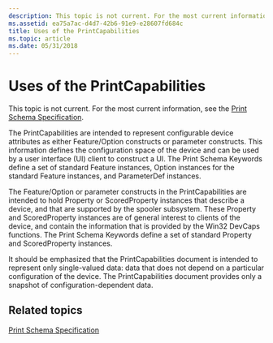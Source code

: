 ```yaml
---
description: This topic is not current. For the most current information, see the Print Schema Specification.
ms.assetid: ea75a7ac-d4d7-42b6-91e9-e28607fd684c
title: Uses of the PrintCapabilities
ms.topic: article
ms.date: 05/31/2018
---
```


# Uses of the PrintCapabilities

This topic is not current. For the most current information, see the [Print Schema Specification](https://download.microsoft.com/download/D/E/C/DECA6E6B-3E81-48E7-B7EF-6D92A547D03C/print-schema-spec-2-0.zip).

The PrintCapabilities are intended to represent configurable device attributes as either Feature/Option constructs or parameter constructs. This information defines the configuration space of the device and can be used by a user interface (UI) client to construct a UI. The Print Schema Keywords define a set of standard Feature instances, Option instances for the standard Feature instances, and ParameterDef instances.

The Feature/Option or parameter constructs in the PrintCapabilities are intended to hold Property or ScoredProperty instances that describe a device, and that are supported by the spooler subsystem. These Property and ScoredProperty instances are of general interest to clients of the device, and contain the information that is provided by the Win32 DevCaps functions. The Print Schema Keywords define a set of standard Property and ScoredProperty instances.

It should be emphasized that the PrintCapabilities document is intended to represent only single-valued data: data that does not depend on a particular configuration of the device. The PrintCapabilities document provides only a snapshot of configuration-dependent data.

## Related topics

<dl> <dt>

[Print Schema Specification](https://download.microsoft.com/download/D/E/C/DECA6E6B-3E81-48E7-B7EF-6D92A547D03C/print-schema-spec-2-0.zip)
</dt> </dl>

 

 



